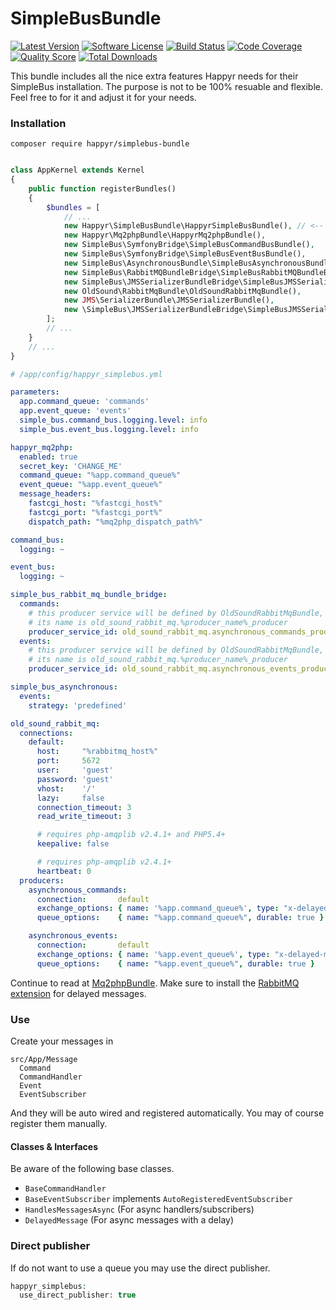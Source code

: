 # SimpleBusBundle

[![Latest Version](https://img.shields.io/github/release/Happyr/SimpleBusBundle.svg?style=flat-square)](https://github.com/Happyr/SimpleBusBundle/releases)
[![Software License](https://img.shields.io/badge/license-MIT-brightgreen.svg?style=flat-square)](LICENSE)
[![Build Status](https://img.shields.io/travis/Happyr/SimpleBusBundle.svg?style=flat-square)](https://travis-ci.org/Happyr/SimpleBusBundle)
[![Code Coverage](https://img.shields.io/scrutinizer/coverage/g/Happyr/SimpleBusBundle.svg?style=flat-square)](https://scrutinizer-ci.com/g/Happyr/SimpleBusBundle)
[![Quality Score](https://img.shields.io/scrutinizer/g/Happyr/SimpleBusBundle.svg?style=flat-square)](https://scrutinizer-ci.com/g/Happyr/SimpleBusBundle)
[![Total Downloads](https://img.shields.io/packagist/dt/happyr/simplebus-bundle.svg?style=flat-square)](https://packagist.org/packages/happyr/simplebus-bundle)


This bundle includes all the nice extra features Happyr needs for their SimpleBus installation. The purpose is not to be
100% resuable and flexible. Feel free to for it and adjust it for your needs. 

### Installation

```
composer require happyr/simplebus-bundle
```

```php

class AppKernel extends Kernel
{
    public function registerBundles()
    {
        $bundles = [
            // ...
            new Happyr\SimpleBusBundle\HappyrSimpleBusBundle(), // <-- Make sure this is before the SimpleBusBrige bundles. 
            new Happyr\Mq2phpBundle\HappyrMq2phpBundle(),
            new SimpleBus\SymfonyBridge\SimpleBusCommandBusBundle(),
            new SimpleBus\SymfonyBridge\SimpleBusEventBusBundle(),
            new SimpleBus\AsynchronousBundle\SimpleBusAsynchronousBundle(),
            new SimpleBus\RabbitMQBundleBridge\SimpleBusRabbitMQBundleBridgeBundle(),
            new SimpleBus\JMSSerializerBundleBridge\SimpleBusJMSSerializerBundleBridgeBundle(),
            new OldSound\RabbitMqBundle\OldSoundRabbitMqBundle(),
            new JMS\SerializerBundle\JMSSerializerBundle(),
			new \SimpleBus\JMSSerializerBundleBridge\SimpleBusJMSSerializerBundleBridgeBundle(),
        ];
        // ...
    }
    // ...
}
```

```yaml
# /app/config/happyr_simplebus.yml

parameters:
  app.command_queue: 'commands'
  app.event_queue: 'events'
  simple_bus.command_bus.logging.level: info
  simple_bus.event_bus.logging.level: info

happyr_mq2php:
  enabled: true
  secret_key: 'CHANGE_ME'
  command_queue: "%app.command_queue%"
  event_queue: "%app.event_queue%"
  message_headers:
    fastcgi_host: "%fastcgi_host%"
    fastcgi_port: "%fastcgi_port%"
    dispatch_path: "%mq2php_dispatch_path%"

command_bus:
  logging: ~

event_bus:
  logging: ~

simple_bus_rabbit_mq_bundle_bridge:
  commands:
    # this producer service will be defined by OldSoundRabbitMqBundle,
    # its name is old_sound_rabbit_mq.%producer_name%_producer
    producer_service_id: old_sound_rabbit_mq.asynchronous_commands_producer
  events:
    # this producer service will be defined by OldSoundRabbitMqBundle,
    # its name is old_sound_rabbit_mq.%producer_name%_producer
    producer_service_id: old_sound_rabbit_mq.asynchronous_events_producer

simple_bus_asynchronous:
  events:
    strategy: 'predefined'

old_sound_rabbit_mq:
  connections:
    default:
      host:     "%rabbitmq_host%"
      port:     5672
      user:     'guest'
      password: 'guest'
      vhost:    '/'
      lazy:     false
      connection_timeout: 3
      read_write_timeout: 3

      # requires php-amqplib v2.4.1+ and PHP5.4+
      keepalive: false

      # requires php-amqplib v2.4.1+
      heartbeat: 0
  producers:
    asynchronous_commands:
      connection:       default
      exchange_options: { name: '%app.command_queue%', type: "x-delayed-message", arguments: {"x-delayed-type": ["S","direct"]} }
      queue_options:    { name: "%app.command_queue%", durable: true }

    asynchronous_events:
      connection:       default
      exchange_options: { name: '%app.event_queue%', type: "x-delayed-message", arguments: {"x-delayed-type": ["S","direct"]} }
      queue_options:    { name: "%app.event_queue%", durable: true }
```

Continue to read at [Mq2phpBundle](https://github.com/Happyr/Mq2phpBundle). Make sure to install the [RabbitMQ extension](https://github.com/rabbitmq/rabbitmq-delayed-message-exchange)
for delayed messages. 

### Use

Create your messages in 
```
src/App/Message
  Command
  CommandHandler
  Event
  EventSubscriber
```
And they will be auto wired and registered automatically. You may of course register them manually. 

#### Classes & Interfaces

Be aware of the following base classes. 

* `BaseCommandHandler`   
* `BaseEventSubscriber` implements `AutoRegisteredEventSubscriber`
* `HandlesMessagesAsync` (For async handlers/subscribers)
* `DelayedMessage` (For async messages with a delay)

### Direct publisher

If do not want to use a queue you may use the direct publisher.

```php
happyr_simplebus:
  use_direct_publisher: true

```

